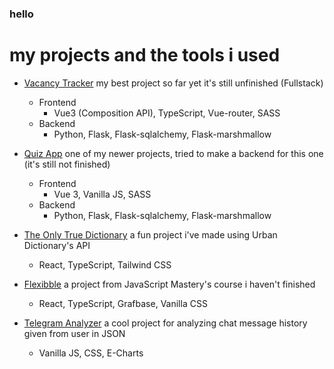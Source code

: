 ### hello

# my projects and the tools i used

- [Vacancy Tracker](https://github.com/sendemy/vacancy-tracker)
	my best project so far yet it's still unfinished (Fullstack)
	- Frontend
		-   Vue3 (Composition API), TypeScript, Vue-router, SASS
	- Backend
		-   Python, Flask, Flask-sqlalchemy, Flask-marshmallow

- [Quiz App](https://github.com/sendemy/quizApp)
one of my newer projects, tried to make a backend for this one (it's still not finished)
	- Frontend
		- Vue 3, Vanilla JS, SASS 
	- Backend
		- Python, Flask, Flask-sqlalchemy, Flask-marshmallow
		
- [The Only True Dictionary](https://github.com/sendemy/the-only-true-dictionary)
	a fun project i've made using Urban Dictionary's API
	- React, TypeScript, Tailwind CSS

- [Flexibble](https://github.com/sendemy/grafbase_flexibble)
	a project from JavaScript Mastery's course i haven't finished
	- React, TypeScript, Grafbase, Vanilla CSS
		
- [Telegram Analyzer](https://github.com/sendemy/telegram-analyzer)
	a cool project for analyzing chat message history given from user in JSON
	- Vanilla JS, CSS, E-Charts
